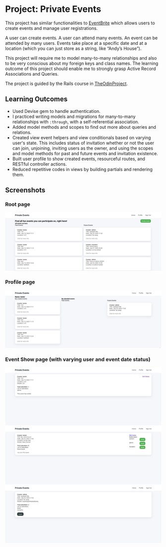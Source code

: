 # Project: Private Events

This project has similar functionalities to [EventBrite](https://www.eventbrite.com/) which allows users to create events and manage user registrations.

A user can create events. A user can attend many events. An event can be attended by many users. Events take place at a specific date and at a location (which you can just store as a string, like “Andy’s House”).

This project will require me to model many-to-many relationships and also to be very conscious about my foreign keys and class names. The learning outcome of this project should enable me to strongly grasp Active Record Associations and Queries.

The project is guided by the Rails course in [TheOdinProject](https://www.theodinproject.com/lessons/ruby-on-rails-private-events).

## Learning Outcomes

- Used Devise gem to handle authentication.
- I practiced writing models and migrations for many-to-many relationships with `:through`, with a self-referential association.
- Added model methods and scopes to find out more about queries and relations.
- Created view event helpers and view conditionals based on varying user's state. This includes status of invitation whether or not the user can join, unjoining, inviting users as the owner, and using the scopes and model methods for past and future events and invitation existence.
- Built user profile to show created events, resourceful routes, and RESTful controller actions.
- Reduced repetitive codes in views by building partials and rendering them.

## Screenshots

### Root page

![Root page](public/root.png)

### Profile page

![Profile page](public/profile.png)

### Event Show page (with varying user and event date status)

![Event show owner past](public/event_show_owner_past.png)
![Event show owner future](public/event_show_owner_future.png)
![Event show invited future](public/event_show_invited_future.png)
